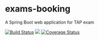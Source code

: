 # exams-booking
  A Spring Boot web application for TAP exam
  
  [![Build Status](https://travis-ci.org/gabrielemannocci/exams-booking.svg?branch=master)](https://travis-ci.org/gabrielemannocci/exams-booking)
  <a href="https://sonarcloud.io/dashboard/index/edu.unifi.tap:examsbooking"><img src="https://sonarcloud.io/api/badges/gate?key=edu.unifi.tap:examsbooking"/></a>
<a href='https://coveralls.io/github/gabrielemannocci/exams-booking?branch=master'><img src='https://coveralls.io/repos/github/gabrielemannocci/exams-booking/badge.svg?branch=master' alt='Coverage Status' /></a>
  


